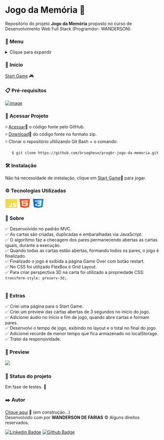 # Jogo da Memória 💭

Repositório do projeto **Jogo da Memória** proposto no curso de Desenvolvimento Web Full Stack (Programdor- WANDERSON).

### 🎯 Menu

<details>
<summary>Clique para expandir</summary>
◽ <a href="#inicio">Início</a> <br>
◽ <a href="#pre-requisitos">Pré-requisitos</a> <br>
◽ <a href="#acessar-projeto">Acessar Projeto</a> <br>
◽ <a href="#instalacao">Instalação</a> <br>
◽ <a href="#tecnologias">Tecnologias</a> <br>
◽ <a href="#sobre">Sobre</a> <br>
◽ <a href="#extras">Extras</a> <br>
◽ <a href="#preview">Preview</a> <br>
◽ <a href="#status">Status do Projeto</a> <br>
◽ <a href="#autor">Autor</a> <br>
</details>

<h3 id="inicio">🚀 Início</h3>

[Start Game](https://brseghese.github.io/progbr-jogo-da-memoria) 🎮

<h3 id="pre-requisitos">📋 Pré-requisitos</h3>

[![image](https://img.shields.io/badge/Google_chrome-4285F4?style=for-the-badge&logo=Google-chrome&logoColor=white)](https://www.google.pt/intl/pt-PT/chrome/)

<h3 id="acessar-projeto">📁 Acessar Projeto</h3>

◽ <a href="https://github.com/brseghese/progbr-jogo-da-memoria/tree/main">Acessar</a>🔗 o código fonte pelo GitHub. <br>
◽ <a href="https://github.com/brseghese/progbr-jogo-da-memoria/archive/refs/heads/main.zip">Download</a>🔗 do código fonte no formato zip.<br>
◽ Clonar o repositório ultilizando Git Bash + o comando:

       $ git clone https://github.com/brseghese/progbr-jogo-da-memoria.git

<h3 id="instalacao">🛠️ Instalação</h3>

Não há necessidade de instalação, clique em [Start Game](https://brseghese.github.io/progbr-jogo-da-memoria)🔗 para jogar.

<h3 id="tecnologias">⚙️ Tecnologias Utilizadas</h3>

<div style="display: inline_block">
  <img align="center" alt="Bruno-Js" height="30" width="40" src="https://raw.githubusercontent.com/devicons/devicon/master/icons/javascript/javascript-plain.svg">
  <img align="center" alt="Bruno-HTML" height="30" width="40" src="https://raw.githubusercontent.com/devicons/devicon/master/icons/html5/html5-original.svg">
  <img align="center" alt="Bruno-CSS" height="30" width="40" src="https://raw.githubusercontent.com/devicons/devicon/master/icons/css3/css3-original.svg">
</div>

<h3 id="sobre">📍 Sobre</h3>

✅ Desenvolvido no padrão MVC. <br>
✅ As cartas são criadas, duplicadas e embaralhadas via JavaScript. <br>
✅ O algorítimo faz a checagem dos pares permanecendo abertas as cartas iguais, durante a execução. <br>
✅ Quando todas as cartas estão abertas, formando todos os pares, o jogo é finalizado. <br>
✅ Finalizado o jogo é exibida a página Game Over com botão restart. <br>
✅ No CSS foi utilizado FlexBox e Grid Layout. <br>
✅ Para criar perspectiva 3D na carta foi utilizado a propriedade CSS: `transform-style: preserv-3d;`. <br><br>

<h3 id="extras">📢 Extras</h3>

✅ Criei uma página para o Start Game. <br>
✅ Criei um preview das cartas abertas de 3 segundos no início do jogo. <br>
✅ Adicionei áudio no ínicio e fim de jogo, quando abre cartas e formam pares. <br>
✅ Desenvolvi o tempo de jogo, exibindo no layout e o total no final do jogo. <br>
✅ Adicionei recorde de menor tempo que fica armazenado no localStorage. <br>
✅ Tratei da responsividade. <br>

<h3 id="preview">🎥 Preview</h3>

<img src="./assets/readme/progbr-jogo-da-memoria.gif" width="600px">

<h3 id="status">📌 Status do projeto</h3>

Em fase de testes. 🚧

<h3 id="autor">✒️ Autor</h3>


[Clique aqui](https://github.com/wandersondefariasprogramador)  💼 (em construção...) <br>
Desenvolvido com por **WANDERSON DE FARIAS** © Alguns direitos reservados.

[![Linkedin Badge](https://img.shields.io/badge/LinkedIn-0077B5?style=for-the-badge&logo=linkedin&logoColor=white)](https://www.linkedin.com/in/wanderson-farias-ba9a90215/) [![Github Badge](https://img.shields.io/badge/GitHub-100000?style=for-the-badge&logo=github&logoColor=white)](https://github.com/wandersondefariasprogramador) 
